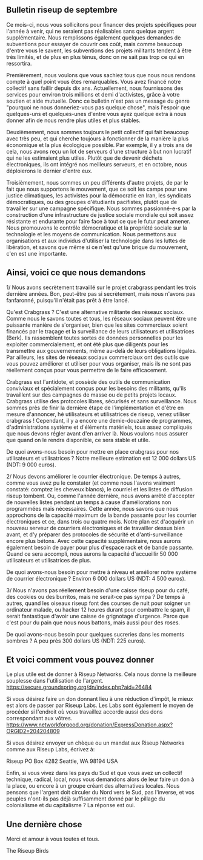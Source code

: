 ## Bulletin riseup de septembre

Ce mois-ci, nous vous sollicitons pour financer des projets spécifiques
pour l'année à venir, qui ne seraient pas réalisables sans quelque
argent supplémentaire. Nous remplissons également quelques demandes de
subventions pour essayer de couvrir ces coût, mais comme beaucoup
d'entre vous le savent, les subventions des projets militants tendent à
être très limités, et de plus en plus ténus, donc on ne sait pas trop ce
qui en ressortira.

Premièrement, nous voulons que vous sachiez tous que nous nous rendons
compte à quel point vous êtes remarquables. Vous avez financé notre
collectif sans faillir depuis dix ans. Actuellement, nous fournissons
des services pour environ trois millions et demi d'activistes, grâce à
votre soutien et aide mutuelle. Donc ce bulletin n'est pas un message du
genre "pourquoi ne nous donneriez-vous pas quelque chose", mais l'espoir
que quelques-uns et quelques-unes d'entre vous ayez quelque extra à nous
donner afin de nous rendre plus utiles et plus stables.

Deuxièmement, nous sommes toujours le petit collectif qui fait beaucoup
avec très peu, et qui cherche toujours à fonctionner de la manière la
plus économique et la plus écologique possible. Par exemple, il y a
trois ans de cela, nous avons reçu un lot de serveurs d'une structure à
but non lucratif qui ne les estimaient plus utiles. Plutôt que de
devenir déchets électroniques, ils ont intégré nos meilleurs serveurs,
et en octobre, nous déploierons le dernier d'entre eux.

Troisièmement, nous sommes un peu différents d'autre projets, de par le
fait que nous supportons le mouvement, que ce soit les camps pour une
justice climatiques, les activistes pour la démocratie en Iran, les
syndicats démocratiques, ou des groupes d'étudiants pacifistes, plutôt
que de travailler sur une campagne spécifique. Nous sommes passionné-e-s
par la construction d'une infrastructure de justice sociale mondiale qui
soit assez résistante et endurante pour faire face à tout ce que le
futur peut amener. Nous promouvons le contrôle démocratique et la
propriété sociale sur la technologie et les moyens de communication.
Nous permettons aux organisations et aux individus d'utiliser la
technologie dans les luttes de libération, et savons que même si ce
n'est qu'une brique du mouvement, c'en est une importante.

## Ainsi, voici ce que nous demandons

1/ Nous avons secrètement travaillé sur le projet crabgrass pendant les
trois dernière années. Bon, peut-être pas si secrètement, mais nous
n'avons pas fanfaronné, puisqu'il n'était pas prêt à être lancé.

Qu'est Crabgrass ? C'est une alternative militante des réseaux sociaux.
Comme nous le savons toutes et tous, les réseaux sociaux peuvent être
une puissante manière de s'organiser, bien que les sites commerciaux
soient financés par le traçage et la surveillance de leurs utilisateurs
et utilisatrices (Berk). Ils rassemblent toutes sortes de données
personnelles pour les exploiter commercialement, et ont été plus que
diligents pour les transmettre aux gouvernements, même au-delà de leurs
obligations légales. Par ailleurs, les sites de réseaux sociaux
commerciaux ont des outils que vous pouvez améliorer et utiliser pour
vous organiser, mais ils ne sont pas réellement conçus pour vous
permettre de le faire efficacement.

Crabgrass est l'antidote, et possède des outils de communication
conviviaux et spécialement conçus pour les besoins des militants, qu'ils
travaillent sur des campagnes de masse ou de petits projets locaux.
Crabgrass utilise  des protocoles libres, sécurisés et sans
surveillance. Nous sommes près de finir la dernière étape de
l'implémentation et d'être en mesure d'annoncer, hé utilisateurs et
utilisatrices de riseup, venez utiliser crabgrass ! Cependant, il y a
encore une demie-douzaine de programmes, d'administrations système et
d'éléments matériels, tous assez compliqués que nous devons régler avant
d'en arriver là. Nous voulons nous assurer que quand on le rendra
disponible, ce sera stable et utile.

De quoi avons-nous besoin pour mettre en place crabgrass pour nos
utilisateurs et utilisatrices ? Notre meilleure estimation est 12 000
dollars US (NDT: 9 000 euros).

2/ Nous devons améliorer le courrier électronique. De temps à autres,
comme vous avez pu le constater (et comme nous l'avons vraiment
constaté: comptez les cheveux blancs), le courriel et les listes de
diffusion riseup tombent. Ou, comme l'année dernière, nous avons arrêté
d'accepter de nouvelles listes pendant un temps à cause d'améliorations
non programmées mais nécessaires. Cette année, nous savons que nous
approchons de la capacité maximum de la bande passante pour les courrier
électroniques et ce, dans trois ou quatre mois. Notre plan est
d'acquérir un nouveau serveur de courriers électroniques et de
travailler dessus bien avant, et d'y préparer des protocoles de sécurité
et d'anti-surveillance encore plus bétons. Avec cette capacité
supplémentaire, nous aurons également besoin de payer pour plus d'espace
rack et de bande passante. Quand ce sera accompli, nous aurons la
capacité d'accueillir 50 000 utilisateurs et utilisatrices de plus.

De quoi avons-nous besoin pour mettre à niveau et améliorer notre
système de courrier électronique ? Environ 6 000 dollars US (NDT: 4 500
euros).

3/ Nous n'avons pas réellement besoin d'une caisse riseup pour du café,
des cookies ou des burritos, mais ne serait-ce pas sympa ? De temps à
autres, quand les oiseaux riseup font des courses de nuit pour soigner
un ordinateur malade, ou hacker 12 heures durant pour combattre le spam,
il serait fantastique d'avoir une caisse de grignotage d'urgence. Parce
que c'est pour du pain que nous nous battons, mais aussi pour des roses.

De quoi avons-nous besoin pour quelques sucreries dans les moments
sombres ? A peu près 300 dollars US (NDT: 225 euros).


## Et voici comment vous pouvez donner

Le plus utile est de donner à Riseup Networks. Cela nous donne la
meilleure souplesse dans l'utilisation de l'argent.
https://secure.groundspring.org/dn/index.php?aid=26484

Si vous désirez faire un don donnant lieu à une réduction d'impôt, le
mieux est alors de passer par Riseup Labs. Les Labs sont également le
moyen de procéder si l'endroit où vous travaillez accorde aussi des dons
correspondant aux vôtres.
https://www.networkforgood.org/donation/ExpressDonation.aspx?ORGID2=204204809

Si vous désirez envoyer un chèque ou un mandat aux Riseup Networks comme
aux Riseup Labs, écrivez à:

Riseup
PO Box 4282
Seattle, WA 98194 USA

Enfin, si vous vivez dans les pays du Sud et que vous avez un collectif
technique, radical, local, nous vous demandons alors de leur faire un
don à la place, ou encore à un groupe créant des alternatives locales.
Nous pensons que l'argent doit circuler du Nord vers le Sud, pas
l'inverse, et vos peuples n'ont-ils pas déjà suffisamment donné par le
pillage du colonialisme et du capitalisme ? La réponse est oui.

## Une dernière chose

Merci et amour à vous toutes et tous.

The Riseup Birds
